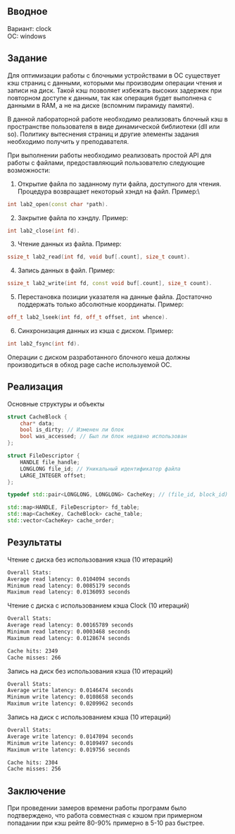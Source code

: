 ## Вводное
Вариант: clock\
ОС: windows

## Задание
Для оптимизации работы с блочными устройствами в ОС существует кэш страниц с данными, которыми мы производим операции чтения и записи на диск. Такой кэш позволяет избежать высоких задержек при повторном доступе к данным, так как операция будет выполнена с данными в RAM, а не на диске (вспомним пирамиду памяти).

В данной лабораторной работе необходимо реализовать блочный кэш в пространстве пользователя в виде динамической библиотеки (dll или so). Политику вытеснения страниц и другие элементы задания необходимо получить у преподавателя.

При выполнении работы необходимо реализовать простой API для работы с файлами, предоставляющий пользователю следующие возможности:

1. Открытие файла по заданному пути файла, доступного для чтения. Процедура возвращает некоторый хэндл на файл. Пример:\
```c++
int lab2_open(const char *path).
```

2. Закрытие файла по хэндлу. Пример:
```c++
int lab2_close(int fd).
```

3. Чтение данных из файла. Пример:
```c++
ssize_t lab2_read(int fd, void buf[.count], size_t count).
```

4. Запись данных в файл. Пример:
```c++
ssize_t lab2_write(int fd, const void buf[.count], size_t count).
```

5. Перестановка позиции указателя на данные файла. Достаточно поддержать только абсолютные координаты. Пример:
```c++
off_t lab2_lseek(int fd, off_t offset, int whence).
```

6. Синхронизация данных из кэша с диском. Пример:
```c++
int lab2_fsync(int fd).
```

Операции с диском разработанного блочного кеша должны производиться в обход page cache используемой ОС.

## Реализация
Основные структуры и объекты 

```c++
struct CacheBlock {
    char* data;
    bool is_dirty; // Изменен ли блок
    bool was_accessed; // Был ли блок недавно использован
};

struct FileDescriptor {
    HANDLE file_handle;
    LONGLONG file_id; // Уникальный идентификатор файла
    LARGE_INTEGER offset;
};

typedef std::pair<LONGLONG, LONGLONG> CacheKey; // (file_id, block_id)

std::map<HANDLE, FileDescriptor> fd_table;
std::map<CacheKey, CacheBlock> cache_table;
std::vector<CacheKey> cache_order;
```

## Результаты

Чтение с диска без использования кэша (10 итераций)

```bash
Overall Stats:
Average read latency: 0.0104094 seconds
Minimum read latency: 0.0085179 seconds
Maximum read latency: 0.0136093 seconds
```

Чтение с диска с использованием кэша Clock (10 итераций)

```bash
Overall Stats:
Average read latency: 0.00165789 seconds
Minimum read latency: 0.0003468 seconds
Maximum read latency: 0.0128674 seconds

Cache hits: 2349
Cache misses: 266
```

Запись на диск без использования кэша (10 итераций)

```bash
Overall Stats:
Average write latency: 0.0146474 seconds
Minimum write latency: 0.0108658 seconds
Maximum write latency: 0.0209962 seconds
```

Запись на диск с использованием кэша (10 итераций)

```bash
Overall Stats:
Average write latency: 0.0147094 seconds
Minimum write latency: 0.0109497 seconds
Maximum write latency: 0.019756 seconds

Cache hits: 2304
Cache misses: 256
```

## Заключение

При проведении замеров времени работы программ было подтверждено, что работа совместная с кэшом при примерном попадании при кэш рейте 80-90% примерно в 5-10 раз быстрее.
